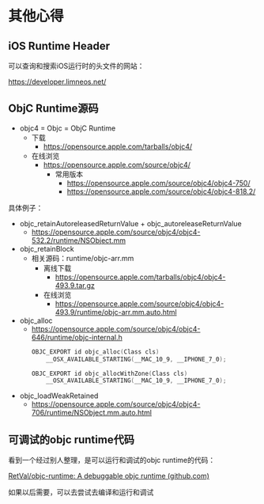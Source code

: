# 其他心得

## iOS Runtime Header

可以查询和搜索iOS运行时的头文件的网站：

https://developer.limneos.net/

## ObjC Runtime源码

* objc4 = Objc = ObjC Runtime
  * 下载
    * https://opensource.apple.com/tarballs/objc4/
  * 在线浏览
    * https://opensource.apple.com/source/objc4/
      * 常用版本
        * https://opensource.apple.com/source/objc4/objc4-750/
        * https://opensource.apple.com/source/objc4/objc4-818.2/

具体例子：

* objc_retainAutoreleasedReturnValue + objc_autoreleaseReturnValue
  * https://opensource.apple.com/source/objc4/objc4-532.2/runtime/NSObject.mm
* objc_retainBlock
  * 相关源码：runtime/objc-arr.mm
    * 离线下载
      * https://opensource.apple.com/tarballs/objc4/objc4-493.9.tar.gz
    * 在线浏览
      * https://opensource.apple.com/source/objc4/objc4-493.9/runtime/objc-arr.mm.auto.html
* objc_alloc
  * https://opensource.apple.com/source/objc4/objc4-646/runtime/objc-internal.h
    ```c
    OBJC_EXPORT id objc_alloc(Class cls)
        __OSX_AVAILABLE_STARTING(__MAC_10_9, __IPHONE_7_0);

    OBJC_EXPORT id objc_allocWithZone(Class cls)
        __OSX_AVAILABLE_STARTING(__MAC_10_9, __IPHONE_7_0);
    ```
* objc_loadWeakRetained
  * https://opensource.apple.com/source/objc4/objc4-706/runtime/NSObject.mm.auto.html


## 可调试的objc runtime代码

看到一个经过别人整理，是可以运行和调试的objc runtime的代码：

[RetVal/objc-runtime: A debuggable objc runtime (github.com)](https://github.com/RetVal/objc-runtime)

如果以后需要，可以去尝试去编译和运行和调试

